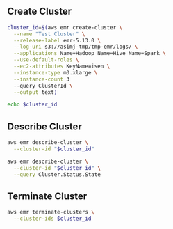 ## Create Cluster

```bash
cluster_id=$(aws emr create-cluster \
  --name "Test Cluster" \
  --release-label emr-5.13.0 \
  --log-uri s3://asimj-tmp/tmp-emr/logs/ \
  --applications Name=Hadoop Name=Hive Name=Spark \
  --use-default-roles \
  --ec2-attributes KeyName=isen \
  --instance-type m3.xlarge \
  --instance-count 3 
  --query ClusterId \
  --output text)

echo $cluster_id
```

## Describe Cluster

```bash
aws emr describe-cluster \
  --cluster-id "$cluster_id" 

aws emr describe-cluster \
  --cluster-id "$cluster_id" \
  --query Cluster.Status.State
```

## Terminate Cluster

```bash
aws emr terminate-clusters \
  --cluster-ids $cluster_id 
```

